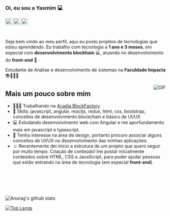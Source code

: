 ### Oi, eu sou a Yasmim 💻

<a href="https://www.linkedin.com/in/yasmim-barbosa/">
  <img align="left" alt="Mehdi's LinkdeIn" width="22px" src="https://cdn.jsdelivr.net/npm/simple-icons@v3/icons/linkedin.svg" />
</a>
<a href="https://www.behance.net/yasmimvieira3">
  <img align="left" alt="Behance" width="22px" src="https://cdn.jsdelivr.net/npm/simple-icons@3.6.1/icons/behance.svg" />
</a>
<a href="https://medium.com/@yasmim_95103">
  <img align="left" alt="Yasmim's medium" width="22px" src="https://cdn.jsdelivr.net/npm/simple-icons@3.6.1/icons/medium.svg" />
</a>

</br>
</br>
</br>

Seja bem vindo ao meu perfil, aqui eu posto projetos de tecnologias que estou aprendendo. Eu trabalho com tecnologia a **1 ano e 3 meses**, em especial com **desenvolvimento blockhain** 💻, atuando no desenvolvimento do **front-end**  🚀 . 

Estudante de Análise e desenvolvimento de sistemas na **Faculdade Impacta** 📚👨🏽‍💻

  <img align="right" alt="GIF" src="https://i.pinimg.com/originals/e4/26/70/e426702edf874b181aced1e2fa5c6cde.gif" />
  
## Mais um pouco sobre mim

- 👨🏽‍💻 Trabalhando na  [4cadia BlockFactory](https://www.4cadia.com/)
- 🌱 Skills: javascript, angular, reactjs, redux, html, css, bootstrap, conceitos de desenvolvimento blockchain e básico de UI/UX
- 💻 Estudando desenvolvimento web com Angular e me aporfundamento mais em javascript e typescript.
- 🤔 Tenho interesse na área de design, portanto procuro associar alguns conceitos de UI/UX no desenvolvimento das minhas aplicações.
- ☺️ Recentemente dei inicio a estrutura de um projeto que quero seguir por muito tempo: Criação de conteúdo! Irei postar inicialmente conteúdos sobre HTML, CSS e JavaScript, para poder ajudar pessoas que estão entrando na área de tecnologia (em especial **front-end**).
</br>
</br>
</br>
</br>

![Anurag's github stats](https://github-readme-stats.vercel.app/api?username=YasmimVieira&show_icons=true&theme=tokyonight)
</br>

[![Top Langs](https://github-readme-stats.vercel.app/api/top-langs/?username=YasmimVieira)](https://github.com/YasmimVieira)
</br>
